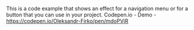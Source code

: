 This is a code example that shows an effect for a navigation menu or for a button that you can use in your project.
Сodepen.io - Demo - https://codepen.io/Oleksandr-Firko/pen/mdoPVjR
